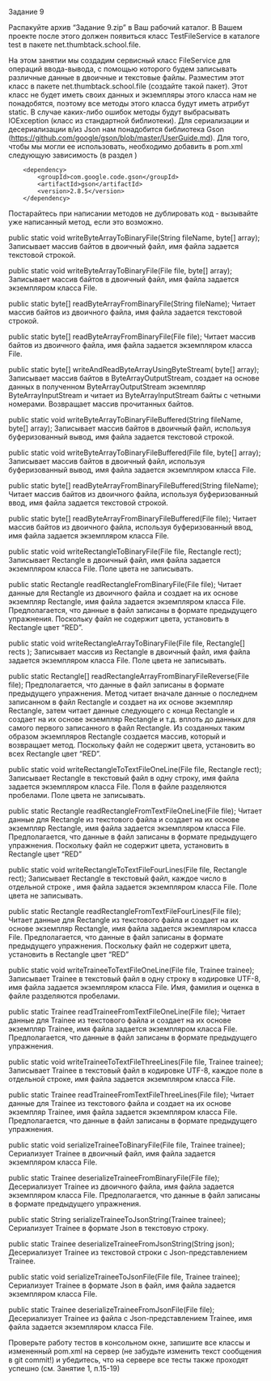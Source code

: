 Задание 9

Распакуйте архив “Задание 9.zip” в Ваш рабочий каталог.  В Вашем проекте после этого должен появиться класс TestFileService в каталоге test в пакете net.thumbtack.school.file.

На этом занятии мы создадим сервисный класс FileService для операций ввода-вывода, с помощью которого будем записывать различные данные в двоичные и текстовые файлы. Разместим этот класс в пакете net.thumbtack.school.file (создайте такой пакет). Этот класс не будет иметь своих данных и экземпляры этого класса нам не понадобятся, поэтому все методы этого класса будут иметь атрибут static. В случае каких-либо ошибок методы будут выбрасывать IOException (класс из стандартной библиотеки).
Для сериализации и десериализации в/из Json нам понадобится библиотека Gson (https://github.com/google/gson/blob/master/UserGuide.md). Для того, чтобы мы могли ее использовать, необходимо добавить в pom.xml следующую зависимость (в раздел <dependencies>)

		<dependency>
			<groupId>com.google.code.gson</groupId>
			<artifactId>gson</artifactId>
			<version>2.8.5</version>
		</dependency>

Постарайтесь при написании методов не дублировать код - вызывайте уже написанный метод, если это возможно.


public static void  writeByteArrayToBinaryFile(String fileName, byte[] array);
Записывает массив байтов в двоичный файл, имя файла задается текстовой строкой.

public static void  writeByteArrayToBinaryFile(File file, byte[] array);
Записывает массив байтов в двоичный файл, имя файла задается  экземпляром класса File.

public static byte[]  readByteArrayFromBinaryFile(String fileName);
Читает массив байтов из двоичного файла, имя файла задается текстовой строкой.

public static byte[]  readByteArrayFromBinaryFile(File file);
Читает массив байтов из двоичного файла, имя файла задается экземпляром класса File.

public static byte[]  writeAndReadByteArrayUsingByteStream( byte[] array);
Записывает массив байтов в ByteArrayOutputStream, создает на основе данных в полученном  ByteArrayOutputStream экземпляр ByteArrayInputStream и читает из ByteArrayInputStream байты с четными номерами. Возвращает массив прочитанных байтов.

public static void  writeByteArrayToBinaryFileBuffered(String fileName, byte[] array);
Записывает массив байтов в двоичный файл, используя буферизованный вывод, имя файла задается текстовой строкой.

public static void  writeByteArrayToBinaryFileBuffered(File file, byte[] array);
Записывает массив байтов в двоичный файл, используя буферизованный вывод, имя файла задается экземпляром класса File.

public static byte[] readByteArrayFromBinaryFileBuffered(String fileName);
Читает массив байтов из двоичного файла, используя буферизованный ввод, имя файла задается текстовой строкой.

public static byte[] readByteArrayFromBinaryFileBuffered(File file);
Читает массив байтов из двоичного файла, используя буферизованный ввод, имя файла задается экземпляром класса File.

public static void  writeRectangleToBinaryFile(File file, Rectangle rect);
Записывает Rectangle в двоичный файл, имя файла задается экземпляром класса File. Поле цвета не записывать.

public static Rectangle  readRectangleFromBinaryFile(File file);
Читает данные для Rectangle из двоичного файла и создает на их основе экземпляр Rectangle, имя файла задается экземпляром класса File. Предполагается, что данные в файл записаны в формате предыдущего упражнения. Поскольку файл не содержит цвета, установить в Rectangle цвет “RED”.

public static void  writeRectangleArrayToBinaryFile(File file, Rectangle[] rects );
Записывает массив из Rectangle в двоичный файл, имя файла задается экземпляром класса File. Поле цвета не записывать.

public static Rectangle[]  readRectangleArrayFromBinaryFileReverse(File file);
Предполагается, что данные в файл записаны в формате предыдущего упражнения. Метод читает вначале данные о последнем записанном в файл Rectangle и создает на их основе экземпляр Rectangle, затем читает данные следующего с конца Rectangle и создает на их основе экземпляр Rectangle и т.д.  вплоть до данных для самого первого записанного в файл Rectangle. Из созданных таким образом экземпляров Rectangle создается массив, который и возвращает метод. Поскольку файл не содержит цвета, установить во всех Rectangle цвет “RED”.  

public static void  writeRectangleToTextFileOneLine(File file, Rectangle rect);
Записывает Rectangle в текстовый файл в одну строку, имя файла задается экземпляром класса File. Поля в файле разделяются пробелами. Поле цвета не записывать.

public static Rectangle  readRectangleFromTextFileOneLine(File file);
Читает данные для Rectangle из текстового файла и создает на их основе экземпляр Rectangle, имя файла задается экземпляром класса File. Предполагается, что данные в файл записаны в формате предыдущего упражнения. Поскольку файл не содержит цвета, установить в Rectangle цвет “RED”

public static void  writeRectangleToTextFileFourLines(File file, Rectangle rect);
Записывает Rectangle в текстовый файл, каждое число в отдельной строке , имя файла задается экземпляром класса File. Поле цвета не записывать.

public static Rectangle  readRectangleFromTextFileFourLines(File file);
Читает данные для Rectangle из текстового файла и создает на их основе экземпляр Rectangle, имя файла задается экземпляром класса File. Предполагается, что данные в файл записаны в формате предыдущего упражнения. Поскольку файл не содержит цвета, установить в Rectangle цвет “RED”

public static void  writeTraineeToTextFileOneLine(File file, Trainee trainee);
Записывает Trainee в текстовый файл в одну строку в кодировке UTF-8, имя файла задается экземпляром класса File. Имя, фамилия и оценка в файле разделяются пробелами. 

public static Trainee  readTraineeFromTextFileOneLine(File file);
Читает данные для Trainee из текстового файла и создает на их основе экземпляр Trainee, имя файла задается экземпляром класса File. Предполагается, что данные в файл записаны в формате предыдущего упражнения. 

public static void  writeTraineeToTextFileThreeLines(File file, Trainee trainee);
Записывает Trainee в текстовый файл в кодировке UTF-8, каждое поле в отдельной строке, имя 	файла задается экземпляром класса File. 

public static Trainee  readTraineeFromTextFileThreeLines(File file);
Читает данные для Trainee из текстового файла и создает на их основе экземпляр Trainee, имя файла задается экземпляром класса File. Предполагается, что данные в файл записаны в формате предыдущего упражнения. 

public static void  serializeTraineeToBinaryFile(File file, Trainee trainee);
Сериализует Trainee в двоичный файл, имя файла задается экземпляром класса File. 

public static Trainee  deserializeTraineeFromBinaryFile(File file);
Десериализует Trainee из двоичного файла, имя файла задается экземпляром класса File. Предполагается, что данные в файл записаны в формате предыдущего упражнения. 
 
public static String  serializeTraineeToJsonString(Trainee trainee);
Сериализует Trainee в формате Json в текстовую строку. 

public static Trainee  deserializeTraineeFromJsonString(String json);
Десериализует Trainee из текстовой строки с Json-представлением Trainee.

 public static void  serializeTraineeToJsonFile(File file, Trainee trainee);
Сериализует Trainee в формате Json в файл, имя файла задается экземпляром класса File. 

public static Trainee  deserializeTraineeFromJsonFile(File file);
Десериализует Trainee из файла с Json-представлением Trainee, имя файла задается экземпляром класса File.


Проверьте работу тестов в консольном окне, запишите все классы и измененный pom.xml на сервер (не забудьте изменить текст сообщения в git commit!) и убедитесь, что на сервере все тесты также проходят успешно (см. Занятие 1, п.15-19)

